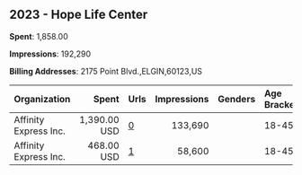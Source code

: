 ## 2023 - Hope Life Center 
**Spent**: 1,858.00

**Impressions**: 192,290

**Billing Addresses**: 2175 Point Blvd.,ELGIN,60123,US

|Organization|Spent|Urls|Impressions|Genders|Age Brackets|Country Codes|
|:---|---:|:---|---:|:---|:---|:---|
|Affinity Express  Inc.|1,390.00 USD|[0](https://www.snap.com/political-ads/asset/07607e7cc3ba5532ee2fd777fab9776bf9e71a8fa65d74b2279c89427e735b63?mediaType=mp4)|133,690||18-45|united states|
|Affinity Express  Inc.|468.00 USD|[1](https://www.snap.com/political-ads/asset/089f9f3f8355f4f6c7a65fb62bd202a279818fd9a120db336f378f896f2c56b9?mediaType=jpeg)|58,600||18-45|united states|
